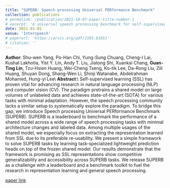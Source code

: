 ```yaml
---
title: "SUPERB: Speech processing Universal PERformance Benchmark"
collection: publications
# permalink: /publication/2021-10-07-paper-title-number-1
# excerpt: 'A universal speech processing benchmark for self-supervised speech model'
date: 2021-01-01
venue: 'Interspeech'
# paperurl: 'https://arxiv.org/pdf/2105.01051'
# citation: ''
---
```

**Author**: Shu-wen Yang, Po-Han Chi, Yung-Sung Chuang, Cheng-I Lai, Kushal Lakhotia, Yist Y. Lin, Andy T. Liu, Jiatong Shi, Xuankai Chang, **Guan-Ting Lin**, Tzu-Hsien Huang, Wei-Cheng Tseng, Ko-tik Lee, Da-Rong Liu, Zili Huang, Shuyan Dong, Shang-Wen Li, Shinji Watanabe, Abdelrahman Mohamed, Hung-yi Lee\\
**Abstract**:\\
Self-supervised learning (SSL) has proven vital for advancing research in natural language processing (NLP) and computer vision (CV). The paradigm pretrains a shared model on large volumes of unlabeled data and achieves state-of-the-art (SOTA) for various tasks with minimal adaptation. However, the speech processing community lacks a similar setup to systematically explore the paradigm. To bridge this gap, we introduce Speech processing Universal PERformance Benchmark (SUPERB). SUPERB is a leaderboard to benchmark the performance of a shared model across a wide range of speech processing tasks with minimal architecture changes and labeled data. Among multiple usages of the shared model, we especially focus on extracting the representation learned from SSL due to its preferable re-usability. We present a simple framework to solve SUPERB tasks by learning task-specialized lightweight prediction heads on top of the frozen shared model. Our results demonstrate that the framework is promising as SSL representations show competitive generalizability and accessibility across SUPERB tasks. We release SUPERB as a challenge with a leaderboard and a benchmark toolkit to fuel the research in representation learning and general speech processing.

[paper link](https://arxiv.org/pdf/2105.01051)

